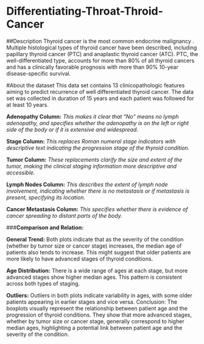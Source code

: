 # Differentiating-Throat-Throid-Cancer
##Description
Thyroid cancer is the most common endocrine malignancy . Multiple histological types of thyroid cancer have been described, including papillary thyroid cancer (PTC) and anaplastic thyroid cancer (ATC). PTC, the well-differentiated type, accounts for more than 80% of all thyroid cancers and has a clinically favorable prognosis with more than 90% 10-year disease-specific survival.


#About the dataset
This data set contains 13 clinicopathologic features aiming to predict recurrence of well differentiated thyroid cancer. The data set was collected in duration of 15 years and each patient was followed for at least 10 years.

**Adenopathy Column:**
*This makes it clear that "No" means no lymph adenopathy, and specifies whether the adenopathy is on the left or right side of the body or if it is extensive and widespread.*

**Stage Column:**
*This replaces Roman numeral stage indicators with descriptive text indicating the progression stage of the thyroid condition.*

**Tumor Column:**
*These replacements clarify the size and extent of the tumor, making the clinical staging information more descriptive and accessible.*

**Lymph Nodes Column:**
*This describes the extent of lymph node involvement, indicating whether there is no metastasis or if metastasis is present, specifying its location.*

**Cancer Metastasis Column:**
*This specifies whether there is evidence of cancer spreading to distant parts of the body.*

###**Comparison and Relation:**

**General Trend:** Both plots indicate that as the severity of the condition (whether by tumor size or cancer stage) increases, the median age of patients also tends to increase. This might suggest that older patients are more likely to have advanced stages of thyroid conditions.

**Age Distribution:** There is a wide range of ages at each stage, but more advanced stages show higher median ages. This pattern is consistent across both types of staging.

**Outliers:** Outliers in both plots indicate variability in ages, with some older patients appearing in earlier stages and vice versa.
Conclusion:
The boxplots visually represent the relationship between patient age and the progression of thyroid conditions. They show that more advanced stages, whether by tumor size or cancer stage, generally correspond to higher median ages, highlighting a potential link between patient age and the severity of the condition.
